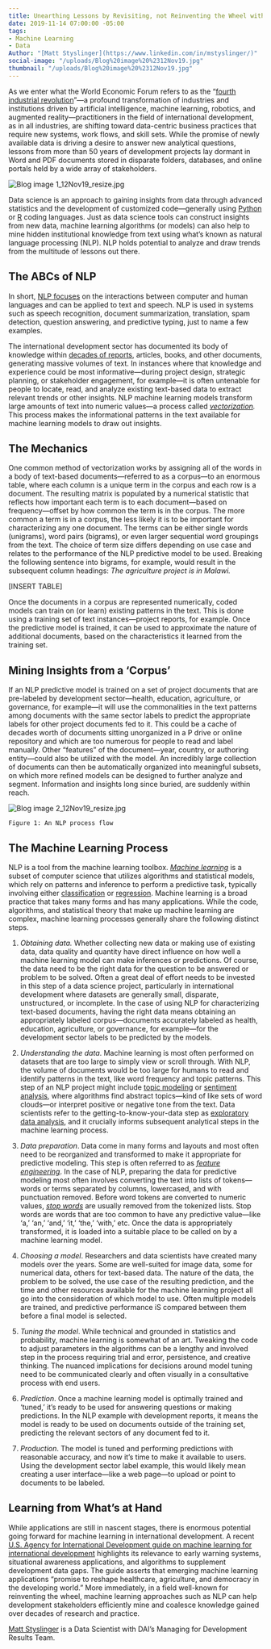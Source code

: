 ```yaml
---
title: Unearthing Lessons by Revisiting, not Reinventing the Wheel with Data Science
date: 2019-11-14 07:00:00 -05:00
tags:
- Machine Learning
- Data
Author: "[Matt Styslinger](https://www.linkedin.com/in/mstyslinger/)"
social-image: "/uploads/Blog%20image%20%2312Nov19.jpg"
thumbnail: "/uploads/Blog%20image%20%2312Nov19.jpg"
---
```


As we enter what the World Economic Forum refers to as the “[fourth industrial revolution](https://www.weforum.org/focus/fourth-industrial-revolution)”—a profound transformation of industries and institutions driven by artificial intelligence, machine learning, robotics, and augmented reality—practitioners in the field of international development, as in all industries, are shifting toward data-centric business practices that require new systems, work flows, and skill sets. While the promise of newly available data is driving a desire to answer new analytical questions, lessons from more than 50 years of development projects lay dormant in Word and PDF documents stored in disparate folders, databases, and online portals held by a wide array of stakeholders.

<!--more-->

![Blog image 1_12Nov19_resize.jpg](/uploads/Blog%20image%201_12Nov19_resize.jpg)

Data science is an approach to gaining insights from data through advanced statistics and the development of customized code—generally using [Python](https://www.python.org/) or [R](https://www.r-project.org/) coding languages. Just as data science tools can construct insights from new data, machine learning algorithms (or models) can also help to mine hidden institutional knowledge from text using what’s known as natural language processing (NLP). NLP holds potential to analyze and draw trends from the multitude of lessons out there.

## The ABCs of NLP

In short, [NLP focuses](https://towardsdatascience.com/introduction-to-natural-language-processing-for-text-df845750fb63) on the interactions between computer and human languages and can be applied to text and speech. NLP is used in systems such as speech recognition, document summarization, translation, spam detection, question answering, and predictive typing, just to name a few examples.

The international development sector has documented its body of knowledge within [decades of reports](https://dec.usaid.gov/dec/home/Default.aspx), articles, books, and other documents, generating massive volumes of text. In instances where that knowledge and experience could be most informative—during project design, strategic planning, or stakeholder engagement, for example—it is often untenable for people to locate, read, and analyze existing text-based data to extract relevant trends or other insights. NLP machine learning models transform large amounts of text into numeric values—a process called *[vectorization](https://medium.com/@paritosh_30025/natural-language-processing-text-data-vectorization-af2520529cf7).* This process makes the informational patterns in the text available for machine learning models to draw out insights.

## The Mechanics

One common method of vectorization works by assigning all of the words in a body of text-based documents—referred to as a corpus—to an enormous table, where each column is a unique term in the corpus and each row is a document. The resulting matrix is populated by a numerical statistic that reflects how important each term is to each document—based on frequency—offset by how common the term is in the corpus. The more common a term is in a corpus, the less likely it is to be important for characterizing any one document. The terms can be either single words (unigrams), word pairs (bigrams), or even larger sequential word groupings from the text. The choice of term size differs depending on use case and relates to the performance of the NLP predictive model to be used. Breaking the following sentence into bigrams, for example, would result in the subsequent column headings:
*The agriculture project is in Malawi.*

\[INSERT TABLE\]

Once the documents in a corpus are represented numerically, coded models can train on (or learn) existing patterns in the text. This is done using a training set of text instances—project reports, for example. Once the predictive model is trained, it can be used to approximate the nature of additional documents, based on the characteristics it learned from the training set.

## Mining Insights from a ‘Corpus’

If an NLP predictive model is trained on a set of project documents that are pre-labeled by development sector—health, education, agriculture, or governance, for example—it will use the commonalities in the text patterns among documents with the same sector labels to predict the appropriate labels for other project documents fed to it. This could be a cache of decades worth of documents sitting unorganized in a P drive or online repository and which are too numerous for people to read and label manually. Other “features” of the document—year, country, or authoring entity—could also be utilized with the model. An incredibly large collection of documents can then be automatically organized into meaningful subsets, on which more refined models can be designed to further analyze and segment. Information and insights long since buried, are suddenly within reach.

![Blog image 2_12Nov19_resize.jpg](/uploads/Blog%20image%202_12Nov19_resize.jpg)

`Figure 1: An NLP process flow`

## The Machine Learning Process

NLP is a tool from the machine learning toolbox. *[Machine learning](https://en.wikipedia.org/wiki/Machine_learning)* is a subset of computer science that utilizes algorithms and statistical models, which rely on patterns and inference to perform a predictive task, typically involving either [classification](https://towardsdatascience.com/machine-learning-classifiers-a5cc4e1b0623) or [regression](https://towardsdatascience.com/key-types-of-regressions-which-one-to-use-c1f25407a8a4). Machine learning is a broad practice that takes many forms and has many applications. While the code, algorithms, and statistical theory that make up machine learning are complex, machine learning processes generally share the following distinct steps.

1. *Obtaining data.* Whether collecting new data or making use of existing data, data quality and quantity have direct influence on how well a machine learning model can make inferences or predictions. Of course, the data need to be the right data for the question to be answered or problem to be solved. Often a great deal of effort needs to be invested in this step of a data science project, particularly in international development where datasets are generally small, disparate, unstructured, or incomplete. In the case of using NLP for characterizing text-based documents, having the right data means obtaining an appropriately labeled corpus—documents accurately labeled as health, education, agriculture, or governance, for example—for the development sector labels to be predicted by the models.

2. *Understanding the data*. Machine learning is most often performed on datasets that are too large to simply view or scroll through. With NLP, the volume of documents would be too large for humans to read and identify patterns in the text, like word frequency and topic patterns. This step of an NLP project might include [topic modeling](https://towardsdatascience.com/topic-modeling-and-latent-dirichlet-allocation-in-python-9bf156893c24) or [sentiment analysis](https://towardsdatascience.com/sentiment-analysis-concept-analysis-and-applications-6c94d6f58c17), where algorithms find abstract topics—kind of like sets of word clouds—or interpret positive or negative tone from the text. Data scientists refer to the getting-to-know-your-data step as [exploratory data analysis](https://medium.com/@InDataLabs/why-start-a-data-science-project-with-exploratory-data-analysis-f90c0efcbe49), and it crucially informs subsequent analytical steps in the machine learning process.

3. *Data preparation*. Data come in many forms and layouts and most often need to be reorganized and transformed to make it appropriate for predictive modeling. This step is often referred to as *[feature engineering](https://towardsdatascience.com/feature-engineering-for-machine-learning-3a5e293a5114)*. In the case of NLP, preparing the data for predictive modeling most often involves converting the text into lists of tokens—words or terms separated by columns, lowercased, and with punctuation removed. Before word tokens are converted to numeric values, *[stop words](https://nlp.stanford.edu/IR-book/html/htmledition/dropping-common-terms-stop-words-1.html)* are usually removed from the tokenized lists. Stop words are words that are too common to have any predictive value—like ‘a,’ ‘an,’ ‘and,’ ‘it,’ ‘the,’ ‘with,’ etc. Once the data is appropriately transformed, it is loaded into a suitable place to be called on by a machine learning model.

4. *Choosing a model*. Researchers and data scientists have created many models over the years. Some are well-suited for image data, some for numerical data, others for text-based data. The nature of the data, the problem to be solved, the use case of the resulting prediction, and the time and other resources available for the machine learning project all go into the consideration of which model to use. Often multiple models are trained, and predictive performance iS compared between them before a final model is selected.

5. *Tuning the model*. While technical and grounded in statistics and probability, machine learning is somewhat of an art. Tweaking the code to adjust parameters in the algorithms can be a lengthy and involved step in the process requiring trial and error, persistence, and creative thinking. The nuanced implications for decisions around model tuning need to be communicated clearly and often visually in a consultative process with end users.

6. *Prediction*. Once a machine learning model is optimally trained and ‘tuned,’ it’s ready to be used for answering questions or making predictions. In the NLP example with development reports, it means the model is ready to be used on documents outside of the training set, predicting the relevant sectors of any document fed to it.

7. *Production*. The model is tuned and performing predictions with reasonable accuracy, and now it’s time to make it available to users. Using the development sector label example, this would likely mean creating a user interface—like a web page—to upload or point to documents to be labeled.

## Learning from What’s at Hand

While applications are still in nascent stages, there is enormous potential going forward for machine learning in international development. A recent [U.S. Agency for International Development guide on machine learning for international development](https://docs.google.com/forms/d/e/1FAIpQLSdWMax-a8StT4zzEadIJtX8SxU2gbc7kN15CuxGKpm_pi7JQA/viewform) highlights its relevance to early warning systems, situational awareness applications, and algorithms to supplement development data gaps. The guide asserts that emerging machine learning applications “promise to reshape healthcare, agriculture, and democracy in the developing world.” More immediately, in a field well-known for reinventing the wheel, machine learning approaches such as NLP can help development stakeholders efficiently mine and coalesce knowledge gained over decades of research and practice.

[Matt Styslinger](https://www.linkedin.com/in/mstyslinger/) is a Data Scientist with DAI’s Managing for Development Results Team.